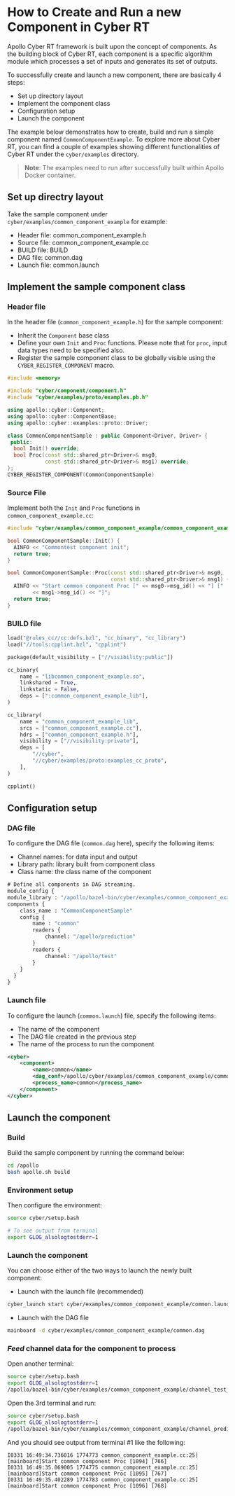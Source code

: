 # How to Create and Run a new Component in Cyber RT

Apollo Cyber RT framework is built upon the concept of components. As the
building block of Cyber RT, each component is a specific algorithm module which
processes a set of inputs and generates its set of outputs.

To successfully create and launch a new component, there are basically 4 steps:

- Set up directory layout
- Implement the component class
- Configuration setup
- Launch the component

The example below demonstrates how to create, build and run a simple component
named `CommonComponentExample`. To explore more about Cyber RT, you can find a
couple of examples showing different functionalities of Cyber RT under the
`cyber/examples` directory.

> **Note**: The examples need to run after successfully built within Apollo
> Docker container.

## Set up directry layout

Take the sample component under `cyber/examples/common_component_example` for
example:

- Header file: common_component_example.h
- Source file: common_component_example.cc
- BUILD file: BUILD
- DAG file: common.dag
- Launch file: common.launch

## Implement the sample component class

### Header file

In the header file (`common_component_example.h`) for the sample component:

- Inherit the `Component` base class
- Define your own `Init` and `Proc` functions. Please note that for `proc`,
  input data types need to be specified also.
- Register the sample component class to be globally visible using the
  `CYBER_REGISTER_COMPONENT` macro.

```cpp
#include <memory>

#include "cyber/component/component.h"
#include "cyber/examples/proto/examples.pb.h"

using apollo::cyber::Component;
using apollo::cyber::ComponentBase;
using apollo::cyber::examples::proto::Driver;

class CommonComponentSample : public Component<Driver, Driver> {
 public:
  bool Init() override;
  bool Proc(const std::shared_ptr<Driver>& msg0,
            const std::shared_ptr<Driver>& msg1) override;
};
CYBER_REGISTER_COMPONENT(CommonComponentSample)
```

### Source File

Implement both the `Init` and `Proc` functions in `common_component_example.cc`:

```cpp
#include "cyber/examples/common_component_example/common_component_example.h"

bool CommonComponentSample::Init() {
  AINFO << "Commontest component init";
  return true;
}

bool CommonComponentSample::Proc(const std::shared_ptr<Driver>& msg0,
                                 const std::shared_ptr<Driver>& msg1) {
  AINFO << "Start common component Proc [" << msg0->msg_id() << "] ["
        << msg1->msg_id() << "]";
  return true;
}
```

### BUILD file

```python
load("@rules_cc//cc:defs.bzl", "cc_binary", "cc_library")
load("//tools:cpplint.bzl", "cpplint")

package(default_visibility = ["//visibility:public"])

cc_binary(
    name = "libcommon_component_example.so",
    linkshared = True,
    linkstatic = False,
    deps = [":common_component_example_lib"],
)

cc_library(
    name = "common_component_example_lib",
    srcs = ["common_component_example.cc"],
    hdrs = ["common_component_example.h"],
    visibility = ["//visibility:private"],
    deps = [
        "//cyber",
        "//cyber/examples/proto:examples_cc_proto",
    ],
)

cpplint()
```

## Configuration setup

### DAG file

To configure the DAG file (`common.dag` here), specify the following items:

- Channel names: for data input and output
- Library path: library built from component class
- Class name: the class name of the component

```protobuf
# Define all components in DAG streaming.
module_config {
module_library : "/apollo/bazel-bin/cyber/examples/common_component_example/libcommon_component_example.so"
components {
    class_name : "CommonComponentSample"
    config {
        name : "common"
        readers {
            channel: "/apollo/prediction"
        }
        readers {
            channel: "/apollo/test"
        }
    }
  }
}
```

### Launch file

To configure the launch (`common.launch`) file, specify the following items:

- The name of the component
- The DAG file created in the previous step
- The name of the process to run the component

```xml
<cyber>
    <component>
        <name>common</name>
        <dag_conf>/apollo/cyber/examples/common_component_example/common.dag</dag_conf>
        <process_name>common</process_name>
    </component>
</cyber>
```

## Launch the component

### Build

Build the sample component by running the command below:

```bash
cd /apollo
bash apollo.sh build
```

### Environment setup

Then configure the environment:

```bash
source cyber/setup.bash

# To see output from terminal
export GLOG_alsologtostderr=1
```

### Launch the component

You can choose either of the two ways to launch the newly built component:

- Launch with the launch file (recommended)

```bash
cyber_launch start cyber/examples/common_component_example/common.launch
```

- Launch with the DAG file

```bash
mainboard -d cyber/examples/common_component_example/common.dag
```

### _Feed_ channel data for the component to process

Open another terminal:

```bash
source cyber/setup.bash
export GLOG_alsologtostderr=1
/apollo/bazel-bin/cyber/examples/common_component_example/channel_test_writer
```

Open the 3rd terminal and run:

```bash
source cyber/setup.bash
export GLOG_alsologtostderr=1
/apollo/bazel-bin/cyber/examples/common_component_example/channel_prediction_writer
```

And you should see output from terminal #1 like the following:

```
I0331 16:49:34.736016 1774773 common_component_example.cc:25] [mainboard]Start common component Proc [1094] [766]
I0331 16:49:35.069005 1774775 common_component_example.cc:25] [mainboard]Start common component Proc [1095] [767]
I0331 16:49:35.402289 1774783 common_component_example.cc:25] [mainboard]Start common component Proc [1096] [768]
```
